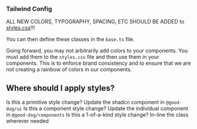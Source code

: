 ### Tailwind Config

ALL NEW COLORS, TYPOGRAPHY, SPACING, ETC SHOULD BE ADDED to
[styles.css](./styles.css)!!!

You can then define these classes in the `base.ts` file.

Going forward, you may not arbitrarily add colors to your components. You must add them to the `styles.css` file and then use them in your components. This is to enforce brand consistency and to ensure that we are not creating a rainbow of colors in our components.

## Where should I apply styles?

Is this a primitive style change? Update the shadcn component in `@good-dog/ui`
Is this a component style change? Update the individual component in `@good-dog/components`
Is this a 1-of-a-kind style change? In-line the class wherever needed
